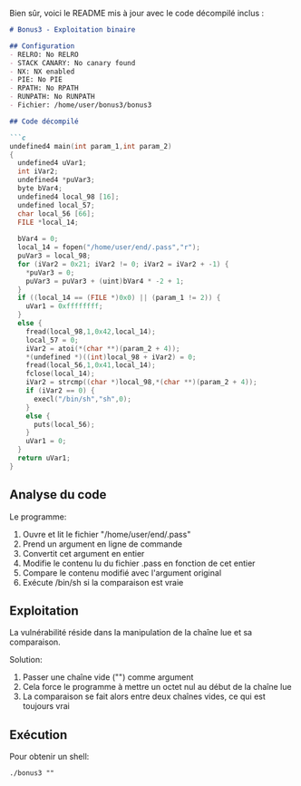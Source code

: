 Bien sûr, voici le README mis à jour avec le code décompilé inclus :

```markdown
# Bonus3 - Exploitation binaire

## Configuration
- RELRO: No RELRO
- STACK CANARY: No canary found
- NX: NX enabled
- PIE: No PIE
- RPATH: No RPATH
- RUNPATH: No RUNPATH
- Fichier: /home/user/bonus3/bonus3

## Code décompilé

```c
undefined4 main(int param_1,int param_2)
{
  undefined4 uVar1;
  int iVar2;
  undefined4 *puVar3;
  byte bVar4;
  undefined4 local_98 [16];
  undefined local_57;
  char local_56 [66];
  FILE *local_14;
  
  bVar4 = 0;
  local_14 = fopen("/home/user/end/.pass","r");
  puVar3 = local_98;
  for (iVar2 = 0x21; iVar2 != 0; iVar2 = iVar2 + -1) {
    *puVar3 = 0;
    puVar3 = puVar3 + (uint)bVar4 * -2 + 1;
  }
  if ((local_14 == (FILE *)0x0) || (param_1 != 2)) {
    uVar1 = 0xffffffff;
  }
  else {
    fread(local_98,1,0x42,local_14);
    local_57 = 0;
    iVar2 = atoi(*(char **)(param_2 + 4));
    *(undefined *)((int)local_98 + iVar2) = 0;
    fread(local_56,1,0x41,local_14);
    fclose(local_14);
    iVar2 = strcmp((char *)local_98,*(char **)(param_2 + 4));
    if (iVar2 == 0) {
      execl("/bin/sh","sh",0);
    }
    else {
      puts(local_56);
    }
    uVar1 = 0;
  }
  return uVar1;
}
```

## Analyse du code

Le programme:
1. Ouvre et lit le fichier "/home/user/end/.pass"
2. Prend un argument en ligne de commande
3. Convertit cet argument en entier
4. Modifie le contenu lu du fichier .pass en fonction de cet entier
5. Compare le contenu modifié avec l'argument original
6. Exécute /bin/sh si la comparaison est vraie

## Exploitation

La vulnérabilité réside dans la manipulation de la chaîne lue et sa comparaison.

Solution:
1. Passer une chaîne vide ("") comme argument
2. Cela force le programme à mettre un octet nul au début de la chaîne lue
3. La comparaison se fait alors entre deux chaînes vides, ce qui est toujours vrai

## Exécution

Pour obtenir un shell:

```
./bonus3 ""
```
